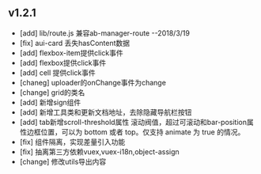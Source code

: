 ## v1.2.1
 - [add] lib/route.js 兼容ab-manager-route --2018/3/19
 - [fix] aui-card 丢失hasContent数据
 - [add] flexbox-item提供click事件
 - [add] flexbox提供click事件
 - [add] cell 提供click事件
 - [chaneg] uploader的onChange事件为change
 - [change] grid的类名
 - [add] 新增sign组件
 - [add] 新增工具类和更新文档地址，去除隐藏导航栏按钮
 - [add] tab新增scroll-threshold属性 滚动阀值，超过可滚动和bar-position属性边框位置，可以为 bottom 或者 top。仅支持 animate 为 true 的情况。
 - [fix] 组件隔离，实现差量引入功能
 - [fix] 抽离第三方依赖vuex,vuex-i18n,object-assign
 - [change] 修改utils导出内容
